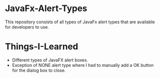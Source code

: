# JavaFx-Alert-Types
This repository consists of all types of JavaFx alert types that are available for developers to use.

# Things-I-Learned
- Different types of JavaFX alert boxes.
- Exception of NONE alert type where I had to manually add a OK button for the dialog box to close.
